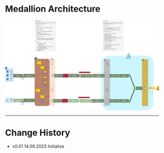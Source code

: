 # Medallion Architecture
![Medallion Architecture](/documentation/assets/images/medallion.png "Medallion Architecture")

---
# Change History
- v0.01 14.09.2023 Initialize